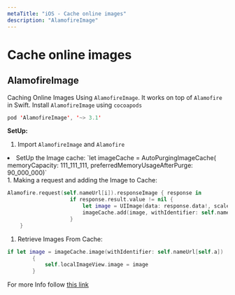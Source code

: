 ```yaml
---
metaTitle: "iOS - Cache online images"
description: "AlamofireImage"
---
```


# Cache online images




## AlamofireImage


Caching Online Images Using `AlamofireImage`. It works on top of `Alamofire` in Swift.
Install `AlamofireImage` using `cocoapods`

```swift
pod 'AlamofireImage', '~> 3.1'

```

**SetUp:**

1. Import `AlamofireImage` and `Alamofire`
<li>SetUp the Image cache:
`let imageCache = AutoPurgingImageCache( memoryCapacity: 111_111_111, preferredMemoryUsageAfterPurge: 90_000_000)`</li>
1. Making a request and adding the Image to Cache:

```swift
Alamofire.request(self.nameUrl[i]).responseImage { response in
                    if response.result.value != nil {
                        let image = UIImage(data: response.data!, scale: 1.0)!
                        imageCache.add(image, withIdentifier: self.nameUrl[i])
                    }
    }

```


1. Retrieve Images From Cache:

```swift
if let image = imageCache.image(withIdentifier: self.nameUrl[self.a])
        {
            self.localImageView.image = image
        }

```

For more Info follow [this link](https://github.com/Alamofire/AlamofireImage)

